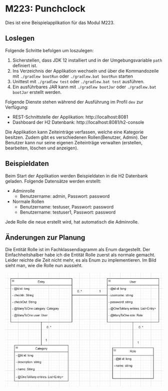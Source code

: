 # M223: Punchclock
Dies ist eine Beispielapplikation für das Modul M223.

## Loslegen
Folgende Schritte befolgen um loszulegen:
1. Sicherstellen, dass JDK 12 installiert und in der Umgebungsvariable `path` definiert ist.
1. Ins Verzeichnis der Applikation wechseln und über die Kommandozeile mit `./gradlew bootRun` oder `./gradlew.bat bootRun` starten
1. Unittest mit `./gradlew test` oder `./gradlew.bat test` ausführen.
1. Ein ausführbares JAR kann mit `./gradlew bootJar` oder `./gradlew.bat bootJar` erstellt werden.

Folgende Dienste stehen während der Ausführung im Profil `dev` zur Verfügung:
- REST-Schnittstelle der Applikation: http://localhost:8081
- Dashboard der H2 Datenbank: http://localhost:8081/h2-console

Die Applikation kann Zeiteinträge verfassen, welche eine Kategorie besitzen.
Zudem gibt es verschiedenen Rollen(Benutzer, Admin). Der Benutzer kann nur seine eigenen Zeiteinträge verwalten (erstellen, bearbeiten, löschen und anzeigen).

## Beispieldaten
Beim Start der Applikation werden Beispieldaten in die H2 Datenbank geladen. 
Folgende Datensätze werden erstellt:
- Adminrolle
  - Benutzername: admin, Passwort: password
- Normale Rollen
  - Benutzername: testuser, Passwort: password
  - Benutzername: testuser1, Passwort: password
    
Jede Rolle die neue erstellt wird, hat automatisch die Adminrolle.

## Änderungen zur Planung
Die Entität Rolle ist im Fachklassendiagramm als Enum dargestellt.
Der Einfachheitshalber habe ich die Entität Rolle zuerst als normale gemacht.
Leider reichte die Zeit nicht mehr, es als Enum zu implementieren.
Im Bild sieht man, wie die Rolle nun aussieht.

![neues_fachklassendiagramm.png](neues_fachklassendiagramm.png)